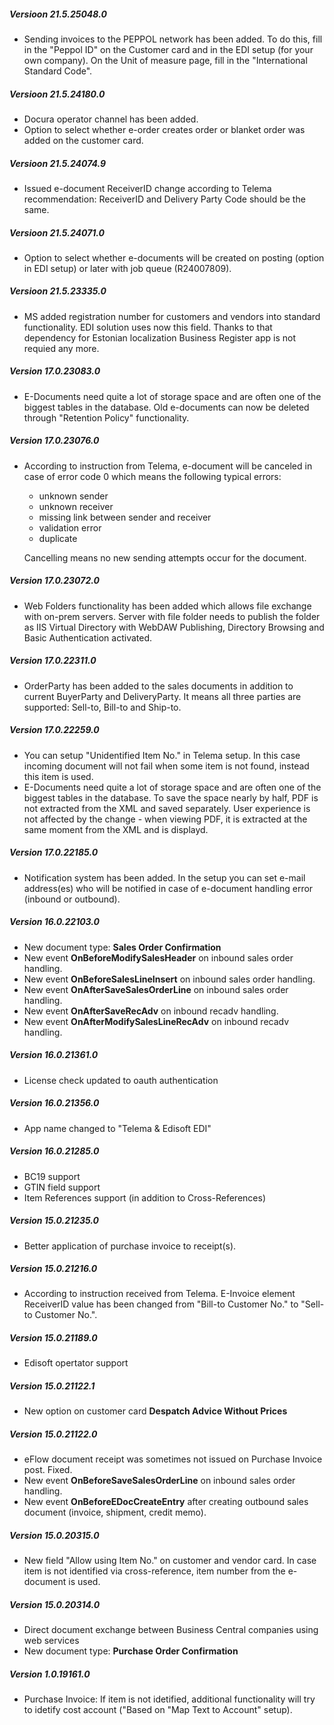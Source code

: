 ---
---

##### Versioon 21.5.25048.0
- Sending invoices to the PEPPOL network has been added. To do this, fill in the "Peppol ID" on the Customer card and in the EDI setup (for your own company). On the Unit of measure page, fill in the "International Standard Code".

##### Versioon 21.5.24180.0
- Docura operator channel has been added.
- Option to select whether e-order creates order or blanket order was added on the customer card.

##### Versioon 21.5.24074.9
- Issued e-document ReceiverID change according to Telema recommendation: ReceiverID and Delivery Party Code should be the same.

##### Versioon 21.5.24071.0
- Option to select whether e-documents will be created on posting (option in EDI setup) or later with job queue (R24007809).

##### Versioon 21.5.23335.0
- MS added registration number for customers and vendors into standard functionality. EDI solution uses now this field. Thanks to that dependency for Estonian localization Business Register app is not requied any more.

##### Version 17.0.23083.0
- E-Documents need quite a lot of storage space and are often one of the biggest tables in the database. Old e-documents can now be deleted through "Retention Policy" functionality.

##### Version 17.0.23076.0
- According to instruction from Telema, e-document will be canceled in case of error code 0 which means the following typical errors:
  - unknown sender 
  - unknown receiver 
  - missing link between sender and receiver 
  - validation error 
  - duplicate
  
  Cancelling means no new sending attempts occur for the document.

##### Version 17.0.23072.0
- Web Folders functionality has been added which allows file exchange with on-prem servers. Server with file folder needs to publish the folder as IIS Virtual Directory with WebDAW Publishing, Directory Browsing and Basic Authentication activated.

##### Version 17.0.22311.0
- OrderParty has been added to the sales documents in addition to current BuyerParty and DeliveryParty. It means all three parties are supported: Sell-to, Bill-to and Ship-to.

##### Version 17.0.22259.0
- You can setup "Unidentified Item No." in Telema setup. In this case incoming document will not fail when some item is not found, instead this item is used.
- E-Documents need quite a lot of storage space and are often one of the biggest tables in the database. To save the space nearly by half, PDF is not extracted from the XML and saved separately. User experience is not affected by the change - when viewing PDF, it is extracted at the same moment from the XML and is displayd.

##### Version 17.0.22185.0
- Notification system has been added. In the setup you can set e-mail address(es) who will be notified in case of e-document handling error (inbound or outbound).  

##### Version 16.0.22103.0
- New document type: **Sales Order Confirmation**
- New event **OnBeforeModifySalesHeader** on inbound sales order handling.
- New event **OnBeforeSalesLineInsert** on inbound sales order handling.
- New event **OnAfterSaveSalesOrderLine** on inbound sales order handling.
- New event **OnAfterSaveRecAdv** on inbound recadv handling.
- New event **OnAfterModifySalesLineRecAdv** on inbound recadv handling.

##### Version 16.0.21361.0
- License check updated to oauth authentication

##### Version 16.0.21356.0
- App name changed to "Telema & Edisoft EDI"

##### Version 16.0.21285.0
- BC19 support
- GTIN field support
- Item References support (in addition to Cross-References)

##### Version 15.0.21235.0
- Better application of purchase invoice to receipt(s).
  
##### Version 15.0.21216.0
- According to instruction received from Telema. E-Invoice element ReceiverID value has been changed from "Bill-to Customer No." to "Sell-to Customer No.".
  
##### Version 15.0.21189.0
- Edisoft opertator support

##### Version 15.0.21122.1
- New option on customer card **Despatch Advice Without Prices**

##### Version 15.0.21122.0
- eFlow document receipt was sometimes not issued on Purchase Invoice post. Fixed.
- New event **OnBeforeSaveSalesOrderLine** on inbound sales order handling.
- New event **OnBeforeEDocCreateEntry** after creating outbound sales document (invoice, shipment, credit memo).

##### Version 15.0.20315.0
- New field "Allow using Item No." on customer and vendor card. In case item is not identified via cross-reference, item number from the e-document is used.

##### Version 15.0.20314.0
- Direct document exchange between Business Central companies using web services
- New document type: **Purchase Order Confirmation**

##### Version 1.0.19161.0
- Purchase Invoice: If item is not idetified, additional functionality will try to idetify cost account ("Based on "Map Text to Account" setup).
